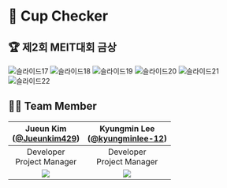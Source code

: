 # 🌱 Cup Checker
## 🏆 제2회 MEIT대회 금상
![슬라이드17](https://user-images.githubusercontent.com/92364973/186048885-9d17f861-9345-4fef-a54d-0f6a5fc85f57.PNG)
![슬라이드18](https://user-images.githubusercontent.com/92364973/186048888-306f32ba-f6f0-4f8a-b886-68145fd91a97.PNG)
![슬라이드19](https://user-images.githubusercontent.com/92364973/186048893-3dcc911c-3282-4814-9492-475984977a9d.PNG)
![슬라이드20](https://user-images.githubusercontent.com/92364973/186048898-ca0c9a39-b649-40ad-a883-97d950154b48.PNG)
![슬라이드21](https://user-images.githubusercontent.com/92364973/186048906-f2c6f6d8-4307-4e4e-962b-3bb42e1a81f2.PNG)
![슬라이드22](https://user-images.githubusercontent.com/92364973/186048912-2b007b22-5339-4d48-bf82-b5da95dced38.PNG)


## 🙆‍♀ Team Member 
|Jueun Kim<br/>([@Jueunkim429](https://github.com/Jueunkim429))|Kyungmin Lee<br/>([@kyungminlee-12](https://github.com/kyungminlee-12))|
|:----------:|:----------:|
|Developer<br/>Project Manager|Developer<br/>Project Manager|
|![](https://github.com/Jueunkim429.png)|![](https://github.com/kyungminlee-12.png)|
